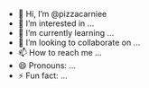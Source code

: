 - 👋 Hi, I’m @pizzacarniee
- 👀 I’m interested in ...
- 🌱 I’m currently learning ...
- 💞️ I’m looking to collaborate on ...
- 📫 How to reach me ...
- 😄 Pronouns: ...
- ⚡ Fun fact: ...

<!---
pizzacarniee/pizzacarniee is a ✨ special ✨ repository because its `README.md` (this file) appears on your GitHub profile.
You can click the Preview link to take a look at your changes.
--->
